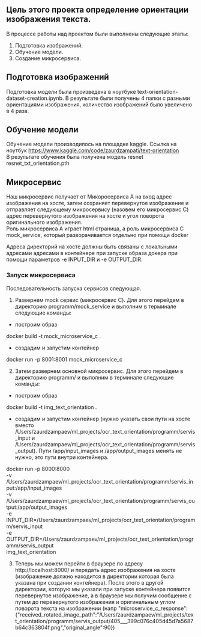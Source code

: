 ## Цель этого проекта определение ориентации изображения текста.

В процессе работы над проектом были выполнены следующие этапы:

1) Подготовка изображений.
2) Обучение модели. 
3) Создание микросервиса. 

## Подготовка изображений
Подготовка модели была произведена в ноутбуке text-orientation-dataset-creation.ipynb. В результате были получены 4 папки с разными ориентациями изображения, количество изображений было увеличено в 4 раза.

## Обучение модели
Обучение модели производилось на площадке kaggle. Ссылка на ноутбук https://www.kaggle.com/code/zaurdzampati/text-orientation  
В результате обучения была получена модель resnet resnet_txt_orientation.pth

## Микросервис
Наш микросервис получает от Микоросервиса A на вход адрес изображения на хосте, затем сохраняет перевернутое изображение и отправляет следующему микросервису (назовем его микросервис C) адрес перевернутого изображения на хосте и угол поворота оригинального изображения.  
Роль микросервиса A играет html страница, а роль микросервиса C mock_service, который разворачивается отдельно при помощи docker

Адреса директорий на хосте должны быть связаны с локальными адресами адресами в контейнере при запуске образа докера при помощи параметров -e INPUT_DIR и -e OUTPUT_DIR. 

### Запуск микросервиса
Последовательность запуска сервисов следующая. 
1) Развернем mock сервис (микросервис C). Для этого перейдем в директорию programm/mock_service и выполним в терминале следующие команды:
- построим образ

docker build -t mock_microservice_c .

- создадим и запустим контейнер

docker run -p 8001:8001 mock_microservice_c

2) Затем развернем основной микросервис.
Для этого перейдем в директорию programm/ и выполним в терминале следующие команды:
- построим образ

docker build -t img_text_orientation .

- создадим и запустим контейнер (нужно указать свои пути на хосте вместо /Users/zaurdzampaev/ml_projects/ocr_text_orientation/programm/servis_input и /Users/zaurdzampaev/ml_projects/ocr_text_orientation/programm/servis_output). Пути /app/input_images и /app/output_images менять не нужно, это пути внутри контейнера.

docker run -p 8000:8000 \
  -v /Users/zaurdzampaev/ml_projects/ocr_text_orientation/programm/servis_input:/app/input_images \
  -v /Users/zaurdzampaev/ml_projects/ocr_text_orientation/programm/servis_output:/app/output_images \
  -e INPUT_DIR=/Users/zaurdzampaev/ml_projects/ocr_text_orientation/programm/servis_input \
  -e OUTPUT_DIR=/Users/zaurdzampaev/ml_projects/ocr_text_orientation/programm/servis_output \
  img_text_orientation 

  3) Теперь мы можем перейти в браузере по адресу http://localhost:8000/ и передать адрес изображения на хосте (изображение должно находится в директории которая была указана при создании контейнера). После этого в другой директории, которую мы указали при запуске контейнера появится перевернутое изображение, а в браузере мы получим сообщение с путем до перевернутого изображения и оригинальным углом поворота текста на изображении (напр "microservice_c_response":{"received_rotated_image_path":"/Users/zaurdzampaev/ml_projects/text_orientation/programm/servis_output/405___399c076c405d45d7a5687b64c363804f.png","original_angle":90})